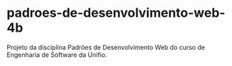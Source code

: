 # padroes-de-desenvolvimento-web-4b
Projeto da disciplina Padrões de Desenvolvimento Web do curso de Engenharia de Software da Unifio.
